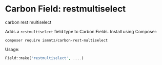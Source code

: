 # Carbon Field: restmultiselect

carbon rest multiselect

Adds a `restmultiselect` field type to Carbon Fields. Install using Composer:

```cli
composer require iamntz/carbon-rest-multiselect
```

Usage:

```php
Field::make('restmultiselect', ....)
```
